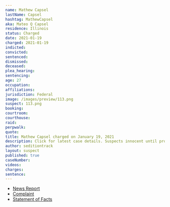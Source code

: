 ```yaml
---
name: Mathew Capsel
lastName: Capsel
hashtag: MathewCapsel
aka: Mateo Q Capsel
residence: Illinois
status: Charged
date: 2021-01-19
charged: 2021-01-19
indicted:
convicted:
sentenced:
dismissed:
deceased:
plea_hearing:
sentencing:
age: 27
occupation:
affiliations:
jurisdiction: Federal
image: /images/preview/113.png
suspect: 113.png
booking:
courtroom:
courthouse:
raid:
perpwalk:
quote:
title: Mathew Capsel charged on January 19, 2021
description: Click for latest case details. Suspects innocent until proven guilty.
author: seditiontrack
layout: suspect
published: true
caseNumber:
videos:
charges:
sentence:
---
```

- [News Report](https://abc7chicago.com/capitol-riot-dc-riots-matthew-capsel-tik-tok/10079241/)
- [Complaint](https://www.justice.gov/file/1360776/download)
- [Statement of Facts](https://www.justice.gov/file/1360776/download)
